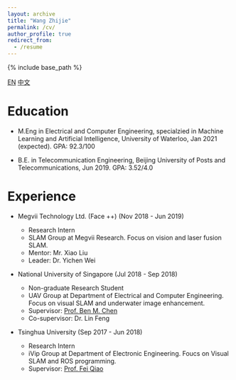 ```yaml
---
layout: archive
title: "Wang Zhijie"
permalink: /cv/
author_profile: true
redirect_from:
  - /resume
---
```


{% include base_path %}

[EN](http://paulwong16.github.io/cv/)	[中文](http://paulwong16.github.io/cv_cn/)

Education
======
* M.Eng in Electrical and Computer Engineering, specialzied in Machine Learning and Artificial Intelligence, University of Waterloo, Jan 2021 (expected). GPA: 92.3/100

* B.E. in Telecommunication Engineering, Beijing University of Posts and Telecommunications, Jun 2019. GPA: 3.52/4.0

Experience
======
* Megvii Technology Ltd. (Face ++) (Nov 2018 - Jun 2019)
  * Research Intern
  * SLAM Group at Megvii Research. Focus on vision and laser fusion SLAM.
  * Mentor: Mr. Xiao Liu
  * Leader: Dr. Yichen Wei

* National University of Singapore (Jul 2018 - Sep 2018)
  * Non-graduate Research Student
  * UAV Group at Department of Electrical and Computer Engineering. Focus on visual SLAM and underwater image enhancement.
  * Supervisor: <a href="http://www.mae.cuhk.edu.hk/~bmchen/" target="_blank">Prof. Ben M. Chen</a>
  * Co-supervisor: Dr. Lin Feng

* Tsinghua University (Sep 2017 - Jun 2018)
  * Research Intern
  * iVip Group at Department of Electronic Engineering. Foucs on Visual SLAM and ROS programming.
  * Supervisor: <a href="http://nics.ee.tsinghua.edu.cn/people/qiaofei/" target="_blank">Prof. Fei Qiao</a>

